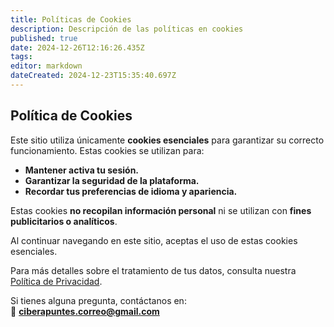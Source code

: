```yaml
---
title: Políticas de Cookies
description: Descripción de las políticas en cookies
published: true
date: 2024-12-26T12:16:26.435Z
tags: 
editor: markdown
dateCreated: 2024-12-23T15:35:40.697Z
---
```


## Política de Cookies

Este sitio utiliza únicamente **cookies esenciales** para garantizar su correcto funcionamiento. Estas cookies se utilizan para:

- **Mantener activa tu sesión.**  
- **Garantizar la seguridad de la plataforma.**  
- **Recordar tus preferencias de idioma y apariencia.**  

Estas cookies **no recopilan información personal** ni se utilizan con **fines publicitarios o analíticos**.

Al continuar navegando en este sitio, aceptas el uso de estas cookies esenciales.

Para más detalles sobre el tratamiento de tus datos, consulta nuestra [Política de Privacidad](/privacy-policy).

Si tienes alguna pregunta, contáctanos en:  
📧 **ciberapuntes.correo@gmail.com**
